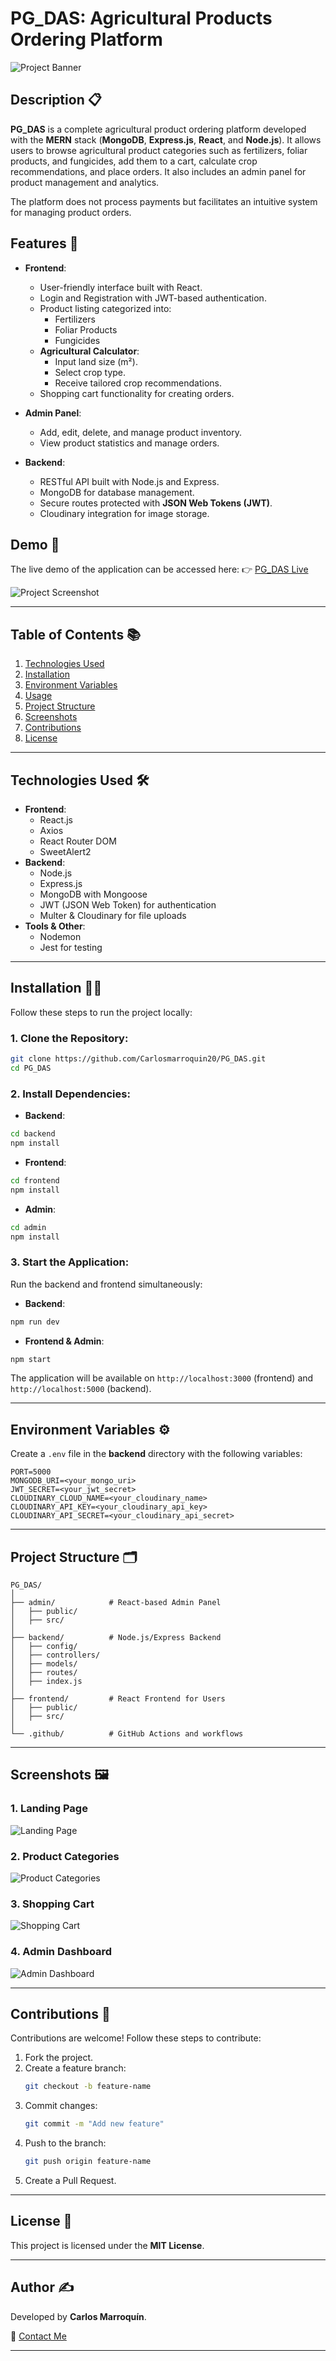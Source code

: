 # PG_DAS: Agricultural Products Ordering Platform

![Project Banner](https://i.imgur.com/a5sQiBB.png)

## Description 📋
**PG_DAS** is a complete agricultural product ordering platform developed with the **MERN** stack (**MongoDB**, **Express.js**, **React**, and **Node.js**). It allows users to browse agricultural product categories such as fertilizers, foliar products, and fungicides, add them to a cart, calculate crop recommendations, and place orders. It also includes an admin panel for product management and analytics.

The platform does not process payments but facilitates an intuitive system for managing product orders.

## Features 🌟
- **Frontend**:
   - User-friendly interface built with React.
   - Login and Registration with JWT-based authentication.
   - Product listing categorized into:
     - Fertilizers
     - Foliar Products
     - Fungicides
   - **Agricultural Calculator**:
     - Input land size (m²).
     - Select crop type.
     - Receive tailored crop recommendations.
   - Shopping cart functionality for creating orders.

- **Admin Panel**:
   - Add, edit, delete, and manage product inventory.
   - View product statistics and manage orders.

- **Backend**:
   - RESTful API built with Node.js and Express.
   - MongoDB for database management.
   - Secure routes protected with **JSON Web Tokens (JWT)**.
   - Cloudinary integration for image storage.

## Demo 🚀
The live demo of the application can be accessed here:
👉 [PG_DAS Live](https://pg-das-frontend.onrender.com/)

![Project Screenshot](https://via.placeholder.com/600x400?text=Project+Screenshot)

---

## Table of Contents 📚
1. [Technologies Used](#Technologies-Used)
2. [Installation](#installation)
3. [Environment Variables](#environment-variables)
4. [Usage](#usage)
5. [Project Structure](#project-structure)
6. [Screenshots](#screenshots)
7. [Contributions](#contributions)
8. [License](#license)

---

## Technologies Used 🛠️
- **Frontend**:
   - React.js
   - Axios
   - React Router DOM
   - SweetAlert2
- **Backend**:
   - Node.js
   - Express.js
   - MongoDB with Mongoose
   - JWT (JSON Web Token) for authentication
   - Multer & Cloudinary for file uploads
- **Tools & Other**:
   - Nodemon
   - Jest for testing

---

## Installation 🧑‍💻
Follow these steps to run the project locally:

### 1. Clone the Repository:
```bash
git clone https://github.com/Carlosmarroquin20/PG_DAS.git
cd PG_DAS
```

### 2. Install Dependencies:
- **Backend**:
```bash
cd backend
npm install
```
- **Frontend**:
```bash
cd frontend
npm install
```
- **Admin**:
```bash
cd admin
npm install
```

### 3. Start the Application:
Run the backend and frontend simultaneously:

- **Backend**:
```bash
npm run dev
```
- **Frontend & Admin**:
```bash
npm start
```

The application will be available on `http://localhost:3000` (frontend) and `http://localhost:5000` (backend).

---

## Environment Variables ⚙️
Create a `.env` file in the **backend** directory with the following variables:
```env
PORT=5000
MONGODB_URI=<your_mongo_uri>
JWT_SECRET=<your_jwt_secret>
CLOUDINARY_CLOUD_NAME=<your_cloudinary_name>
CLOUDINARY_API_KEY=<your_cloudinary_api_key>
CLOUDINARY_API_SECRET=<your_cloudinary_api_secret>
```

---

## Project Structure 🗂️
```
PG_DAS/
│
├── admin/            # React-based Admin Panel
│   ├── public/
│   ├── src/
│
├── backend/          # Node.js/Express Backend
│   ├── config/
│   ├── controllers/
│   ├── models/
│   ├── routes/
│   ├── index.js
│
├── frontend/         # React Frontend for Users
│   ├── public/
│   ├── src/
│
└── .github/          # GitHub Actions and workflows
```

---

## Screenshots 🖼️
### 1. Landing Page
![Landing Page](https://i.imgur.com/Ll1iXsY.png)

### 2. Product Categories
![Product Categories](https://i.imgur.com/rmOOh8c.png)

### 3. Shopping Cart
![Shopping Cart](https://i.imgur.com/I7zuLZ5.png)

### 4. Admin Dashboard
![Admin Dashboard](https://i.imgur.com/RLnNArj.png)

---

## Contributions 🤝
Contributions are welcome! Follow these steps to contribute:
1. Fork the project.
2. Create a feature branch:
   ```bash
   git checkout -b feature-name
   ```
3. Commit changes:
   ```bash
   git commit -m "Add new feature"
   ```
4. Push to the branch:
   ```bash
   git push origin feature-name
   ```
5. Create a Pull Request.

---

## License 📄
This project is licensed under the **MIT License**.

---

## Author ✍️
Developed by **Carlos Marroquín**.

📧 [Contact Me](mailto:carlosema322@gmail.com)

---
